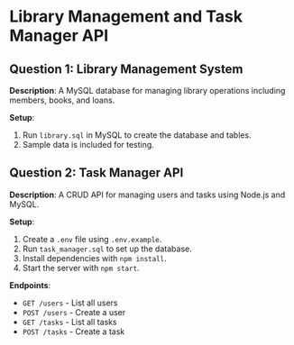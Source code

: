 # Library Management and Task Manager API

## Question 1: Library Management System
**Description**: A MySQL database for managing library operations including members, books, and loans.

**Setup**:
1. Run `library.sql` in MySQL to create the database and tables.
2. Sample data is included for testing.


## Question 2: Task Manager API
**Description**: A CRUD API for managing users and tasks using Node.js and MySQL.

**Setup**:
1. Create a `.env` file using `.env.example`.
2. Run `task_manager.sql` to set up the database.
3. Install dependencies with `npm install`.
4. Start the server with `npm start`.

**Endpoints**:
- `GET /users` - List all users
- `POST /users` - Create a user
- `GET /tasks` - List all tasks
- `POST /tasks` - Create a task
